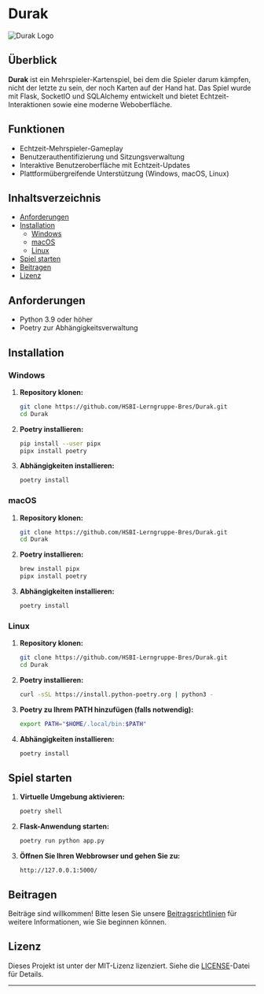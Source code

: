 # Durak

![Durak Logo](static/images/261787.ico)

## Überblick

**Durak** ist ein Mehrspieler-Kartenspiel, bei dem die Spieler darum kämpfen, nicht der letzte zu sein, der noch Karten auf der Hand hat. Das Spiel wurde mit Flask, SocketIO und SQLAlchemy entwickelt und bietet Echtzeit-Interaktionen sowie eine moderne Weboberfläche.

## Funktionen

- Echtzeit-Mehrspieler-Gameplay
- Benutzerauthentifizierung und Sitzungsverwaltung
- Interaktive Benutzeroberfläche mit Echtzeit-Updates
- Plattformübergreifende Unterstützung (Windows, macOS, Linux)

## Inhaltsverzeichnis

- [Anforderungen](#anforderungen)
- [Installation](#installation)
  - [Windows](#windows)
  - [macOS](#macos)
  - [Linux](#linux)
- [Spiel starten](#spiel-starten)
- [Beitragen](#beitragen)
- [Lizenz](#lizenz)

## Anforderungen

- Python 3.9 oder höher
- Poetry zur Abhängigkeitsverwaltung

## Installation

### Windows

1. **Repository klonen:**

    ```sh
    git clone https://github.com/HSBI-Lerngruppe-Bres/Durak.git
    cd Durak
    ```

2. **Poetry installieren:**

    ```sh
    pip install --user pipx
    pipx install poetry
    ```

3. **Abhängigkeiten installieren:**

    ```sh
    poetry install
    ```

### macOS

1. **Repository klonen:**

    ```sh
    git clone https://github.com/HSBI-Lerngruppe-Bres/Durak.git
    cd Durak
    ```

2. **Poetry installieren:**

    ```sh
    brew install pipx
    pipx install poetry
    ```

3. **Abhängigkeiten installieren:**

    ```sh
    poetry install
    ```

### Linux

1. **Repository klonen:**

    ```sh
    git clone https://github.com/HSBI-Lerngruppe-Bres/Durak.git
    cd Durak
    ```

2. **Poetry installieren:**

    ```sh
    curl -sSL https://install.python-poetry.org | python3 -
    ```

3. **Poetry zu Ihrem PATH hinzufügen (falls notwendig):**

    ```sh
    export PATH="$HOME/.local/bin:$PATH"
    ```

4. **Abhängigkeiten installieren:**

    ```sh
    poetry install
    ```

## Spiel starten

1. **Virtuelle Umgebung aktivieren:**

    ```sh
    poetry shell
    ```

2. **Flask-Anwendung starten:**

    ```sh
    poetry run python app.py
    ```

3. **Öffnen Sie Ihren Webbrowser und gehen Sie zu:**

    ```arduino
    http://127.0.0.1:5000/
    ```

## Beitragen

Beiträge sind willkommen! Bitte lesen Sie unsere [Beitragsrichtlinien](CONTRIBUTING.md) für weitere Informationen, wie Sie beginnen können.

## Lizenz

Dieses Projekt ist unter der MIT-Lizenz lizenziert. Siehe die [LICENSE](LICENSE)-Datei für Details.

---
